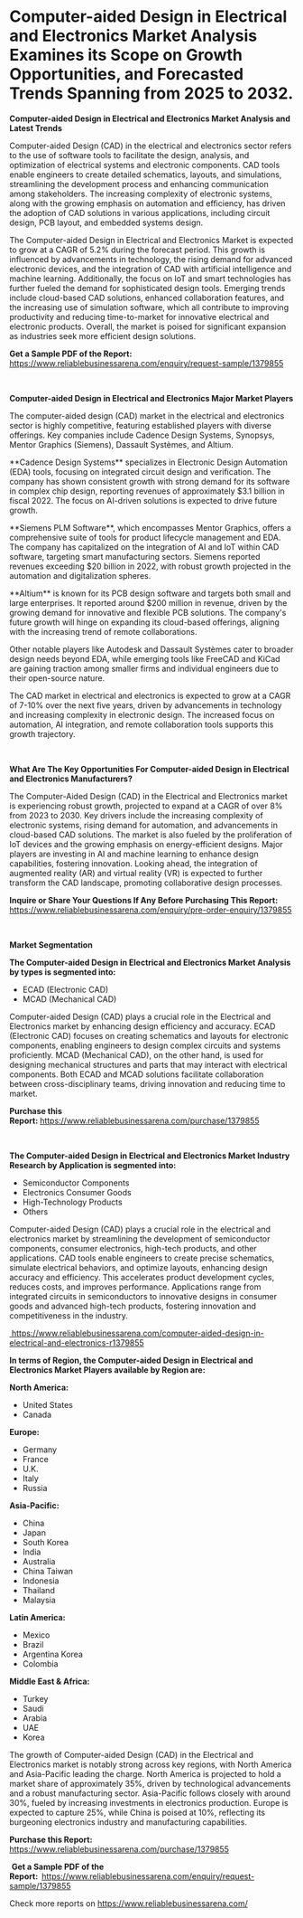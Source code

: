 <p><h1>Computer-aided Design in Electrical and Electronics Market Analysis Examines its Scope on Growth Opportunities, and Forecasted Trends Spanning from 2025 to 2032.</h1></p><p><strong>Computer-aided Design in Electrical and Electronics Market Analysis and Latest Trends</strong></p>
<p><p>Computer-aided Design (CAD) in the electrical and electronics sector refers to the use of software tools to facilitate the design, analysis, and optimization of electrical systems and electronic components. CAD tools enable engineers to create detailed schematics, layouts, and simulations, streamlining the development process and enhancing communication among stakeholders. The increasing complexity of electronic systems, along with the growing emphasis on automation and efficiency, has driven the adoption of CAD solutions in various applications, including circuit design, PCB layout, and embedded systems design.</p><p>The Computer-aided Design in Electrical and Electronics Market is expected to grow at a CAGR of 5.2% during the forecast period. This growth is influenced by advancements in technology, the rising demand for advanced electronic devices, and the integration of CAD with artificial intelligence and machine learning. Additionally, the focus on IoT and smart technologies has further fueled the demand for sophisticated design tools. Emerging trends include cloud-based CAD solutions, enhanced collaboration features, and the increasing use of simulation software, which all contribute to improving productivity and reducing time-to-market for innovative electrical and electronic products. Overall, the market is poised for significant expansion as industries seek more efficient design solutions.</p></p>
<p><strong>Get a Sample PDF of the Report:&nbsp;</strong> <a href="https://www.reliablebusinessarena.com/enquiry/request-sample/1379855?utm_campaign=3221&utm_medium=2&utm_source=Github&utm_content=ia&utm_term=11032025&utm_id=computer-aided-design-in-electrical-and-electronics">https://www.reliablebusinessarena.com/enquiry/request-sample/1379855</a></p>
<p>&nbsp;</p>
<p><strong>Computer-aided Design in Electrical and Electronics Major Market Players</strong></p>
<p><p>The computer-aided design (CAD) market in the electrical and electronics sector is highly competitive, featuring established players with diverse offerings. Key companies include Cadence Design Systems, Synopsys, Mentor Graphics (Siemens), Dassault Systèmes, and Altium.</p><p>**Cadence Design Systems** specializes in Electronic Design Automation (EDA) tools, focusing on integrated circuit design and verification. The company has shown consistent growth with strong demand for its software in complex chip design, reporting revenues of approximately $3.1 billion in fiscal 2022. The focus on AI-driven solutions is expected to drive future growth.</p><p>**Siemens PLM Software**, which encompasses Mentor Graphics, offers a comprehensive suite of tools for product lifecycle management and EDA. The company has capitalized on the integration of AI and IoT within CAD software, targeting smart manufacturing sectors. Siemens reported revenues exceeding $20 billion in 2022, with robust growth projected in the automation and digitalization spheres.</p><p>**Altium** is known for its PCB design software and targets both small and large enterprises. It reported around $200 million in revenue, driven by the growing demand for innovative and flexible PCB solutions. The company's future growth will hinge on expanding its cloud-based offerings, aligning with the increasing trend of remote collaborations.</p><p>Other notable players like Autodesk and Dassault Systèmes cater to broader design needs beyond EDA, while emerging tools like FreeCAD and KiCad are gaining traction among smaller firms and individual engineers due to their open-source nature.</p><p>The CAD market in electrical and electronics is expected to grow at a CAGR of 7-10% over the next five years, driven by advancements in technology and increasing complexity in electronic design. The increased focus on automation, AI integration, and remote collaboration tools supports this growth trajectory.</p></p>
<p>&nbsp;</p>
<p><strong>What Are The Key Opportunities For Computer-aided Design in Electrical and Electronics Manufacturers?</strong></p>
<p><p>The Computer-Aided Design (CAD) in the Electrical and Electronics market is experiencing robust growth, projected to expand at a CAGR of over 8% from 2023 to 2030. Key drivers include the increasing complexity of electronic systems, rising demand for automation, and advancements in cloud-based CAD solutions. The market is also fueled by the proliferation of IoT devices and the growing emphasis on energy-efficient designs. Major players are investing in AI and machine learning to enhance design capabilities, fostering innovation. Looking ahead, the integration of augmented reality (AR) and virtual reality (VR) is expected to further transform the CAD landscape, promoting collaborative design processes.</p></p>
<p><strong>Inquire or Share Your Questions If Any Before Purchasing This Report:</strong> <a href="https://www.reliablebusinessarena.com/enquiry/pre-order-enquiry/1379855?utm_campaign=3221&utm_medium=2&utm_source=Github&utm_content=ia&utm_term=11032025&utm_id=computer-aided-design-in-electrical-and-electronics">https://www.reliablebusinessarena.com/enquiry/pre-order-enquiry/1379855</a></p>
<p>&nbsp;</p>
<p><strong>Market Segmentation</strong></p>
<p><strong>The Computer-aided Design in Electrical and Electronics Market Analysis by types is segmented into:</strong></p>
<p><ul><li>ECAD (Electronic CAD)</li><li>MCAD (Mechanical CAD)</li></ul></p>
<p><p>Computer-aided Design (CAD) plays a crucial role in the Electrical and Electronics market by enhancing design efficiency and accuracy. ECAD (Electronic CAD) focuses on creating schematics and layouts for electronic components, enabling engineers to design complex circuits and systems proficiently. MCAD (Mechanical CAD), on the other hand, is used for designing mechanical structures and parts that may interact with electrical components. Both ECAD and MCAD solutions facilitate collaboration between cross-disciplinary teams, driving innovation and reducing time to market.</p></p>
<p><strong>Purchase this Report:&nbsp;</strong><a href="https://www.reliablebusinessarena.com/purchase/1379855?utm_campaign=3221&utm_medium=2&utm_source=Github&utm_content=ia&utm_term=11032025&utm_id=computer-aided-design-in-electrical-and-electronics">https://www.reliablebusinessarena.com/purchase/1379855</a></p>
<p>&nbsp;</p>
<p><strong>The Computer-aided Design in Electrical and Electronics Market Industry Research by Application is segmented into:</strong></p>
<p><ul><li>Semiconductor Components</li><li>Electronics Consumer Goods</li><li>High-Technology Products</li><li>Others</li></ul></p>
<p><p>Computer-aided Design (CAD) plays a crucial role in the electrical and electronics market by streamlining the development of semiconductor components, consumer electronics, high-tech products, and other applications. CAD tools enable engineers to create precise schematics, simulate electrical behaviors, and optimize layouts, enhancing design accuracy and efficiency. This accelerates product development cycles, reduces costs, and improves performance. Applications range from integrated circuits in semiconductors to innovative designs in consumer goods and advanced high-tech products, fostering innovation and competitiveness in the industry.</p></p>
<p><a href="https://www.reliablebusinessarena.com/computer-aided-design-in-electrical-and-electronics-r1379855?utm_campaign=3221&utm_medium=2&utm_source=Github&utm_content=ia&utm_term=11032025&utm_id=computer-aided-design-in-electrical-and-electronics">&nbsp;https://www.reliablebusinessarena.com/computer-aided-design-in-electrical-and-electronics-r1379855</a></p>
<p><strong>In terms of Region, the Computer-aided Design in Electrical and Electronics Market Players available by Region are:</strong></p>
<p>
    <p> <strong> North America: </strong>
        <ul>
            <li>United States</li>
            <li>Canada</li>
        </ul>
        </p> 
    <p> <strong> Europe: </strong>
        <ul>
            <li>Germany</li>
            <li>France</li>
            <li>U.K.</li>
            <li>Italy</li>
            <li>Russia</li>
        </ul>
        </p> 
    <p> <strong> Asia-Pacific: </strong>
        <ul>
            <li>China</li>
            <li>Japan</li>
            <li>South Korea</li>
            <li>India</li>
            <li>Australia</li>
            <li>China Taiwan</li>
            <li>Indonesia</li>
            <li>Thailand</li>
            <li>Malaysia</li>
        </ul>
        </p> 
    <p> <strong> Latin America: </strong>
        <ul>
            <li>Mexico</li>
            <li>Brazil</li>
            <li>Argentina Korea</li>
            <li>Colombia</li>
        </ul>
        </p> 
    <p> <strong> Middle East & Africa: </strong>
        <ul>
            <li>Turkey</li>
            <li>Saudi</li>
            <li>Arabia</li>
            <li>UAE</li>
            <li>Korea</li>
        </ul>
    </p>
    </p>
<p><p>The growth of Computer-aided Design (CAD) in the Electrical and Electronics market is notably strong across key regions, with North America and Asia-Pacific leading the charge. North America is projected to hold a market share of approximately 35%, driven by technological advancements and a robust manufacturing sector. Asia-Pacific follows closely with around 30%, fueled by increasing investments in electronics production. Europe is expected to capture 25%, while China is poised at 10%, reflecting its burgeoning electronics industry and manufacturing capabilities.</p></p>
<p><strong>Purchase this Report: </strong><a href="https://www.reliablebusinessarena.com/purchase/1379855?utm_campaign=3221&utm_medium=2&utm_source=Github&utm_content=ia&utm_term=11032025&utm_id=computer-aided-design-in-electrical-and-electronics">https://www.reliablebusinessarena.com/purchase/1379855</a></p>
<p>&nbsp;<strong>Get a Sample PDF of the Report:&nbsp;&nbsp;</strong><a href="https://www.reliablebusinessarena.com/enquiry/request-sample/1379855?utm_campaign=3221&utm_medium=2&utm_source=Github&utm_content=ia&utm_term=11032025&utm_id=computer-aided-design-in-electrical-and-electronics">https://www.reliablebusinessarena.com/enquiry/request-sample/1379855</a></p>
<p><strong></strong></p>
<p>Check more reports on <a href="https://www.reliablebusinessarena.com/?utm_campaign=3221&utm_medium=2&utm_source=Github&utm_content=ia&utm_term=11032025&utm_id=computer-aided-design-in-electrical-and-electronics">https://www.reliablebusinessarena.com/</a></p>